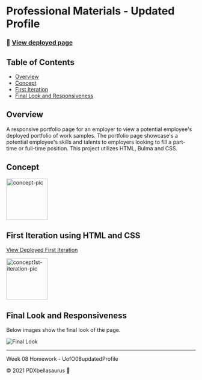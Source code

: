 # Professional Materials - Updated Profile 

### 🚀 [View deployed page](https://pdxbellasaurus.github.io/UofO08updatedProfile/)

## Table of Contents
* [Overview](#Overview)
* [Concept](#Concept)
* [First Iteration](#first-iteration)
* [Final Look and Responsiveness](#final-look-and-responsiveness)
## Overview
A responsive portfolio page for an employer to view a potential employee's deployed portfolio of work samples. The portfolio page showcase's a potential employee's skills and talents to employers looking to fill a part-time or full-time position. This project utilizes HTML, Bulma and CSS. 

## Concept

<img width="110" alt="concept-pic" src="https://user-images.githubusercontent.com/74746211/119243338-9186b380-bb1a-11eb-9029-12b0551cb7f3.PNG"> 

## First Iteration using HTML and CSS

[View Deployed First Iteration](https://pdxbellasaurus.github.io/02AdvancedCssHtmlPortfolio/)

<img width="110" alt="concept1st-iteration-pic" src="https://user-images.githubusercontent.com/74746211/119326268-92146c80-bc36-11eb-8dcd-ac8635748956.PNG"> 

## Final Look and Responsiveness

Below images show the final look of the page. 

![Final Look](https://user-images.githubusercontent.com/74746211/122359224-3b831100-cf0a-11eb-9d3c-e304fa581558.png)

-------------------------------

Week 08 Homework - UofO08updatedProfile

 © 2021 PDXbellasaurus :sauropod:
